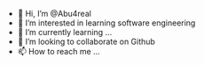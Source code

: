 - 👋 Hi, I’m @Abu4real
- 👀 I’m interested in learning software engineering 
- 🌱 I’m currently learning ...
- 💞️ I’m looking to collaborate on Github
- 📫 How to reach me ...

<!---
Abu4real/Abu4real is a ✨ special ✨ repository because its `README.md` (this file) appears on your GitHub profile.
You can click the Preview link to take a look at your changes.
--->
